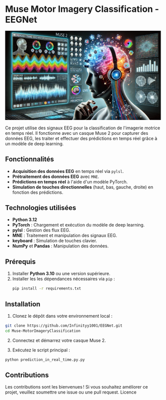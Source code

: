 # Muse Motor Imagery Classification - EEGNet

![Casque Muse 2](assets/image.jpg)

Ce projet utilise des signaux EEG pour la classification de l'imagerie motrice en temps réel. Il fonctionne avec un casque Muse 2 pour capturer des données EEG, les traiter et effectuer des prédictions en temps réel grâce à un modèle de deep learning.

## Fonctionnalités

- **Acquisition des données EEG** en temps réel via `pylsl`.
- **Prétraitement des données EEG** avec `MNE`.
- **Prédictions en temps réel** à l'aide d'un modèle PyTorch.
- **Simulation de touches directionnelles** (haut, bas, gauche, droite) en fonction des prédictions.

## Technologies utilisées

- **Python 3.12**
- **PyTorch** : Chargement et exécution du modèle de deep learning.
- **pylsl** : Gestion des flux EEG.
- **MNE** : Traitement et manipulation des signaux EEG.
- **keyboard** : Simulation de touches clavier.
- **NumPy** et **Pandas** : Manipulation des données.

## Prérequis

1. Installer **Python 3.10** ou une version supérieure.
2. Installer les les dépendances nécessaires via `pip` :
   ```bash
   pip install -r requirements.txt
   ```
## Installation

1. Clonez le dépôt dans votre environnement local :
```bash
git clone https://github.com/Infinityy1001/EEGNet.git
cd Muse-MotorImageryClassification
```

2. Connectez et démarrez votre casque Muse 2.

3. Exécutez le script principal :

```bash
python prediction_in_real_time.py.py
```
    
## Contributions

Les contributions sont les bienvenues ! Si vous souhaitez améliorer ce projet, veuillez soumettre une issue ou une pull request.
Licence

